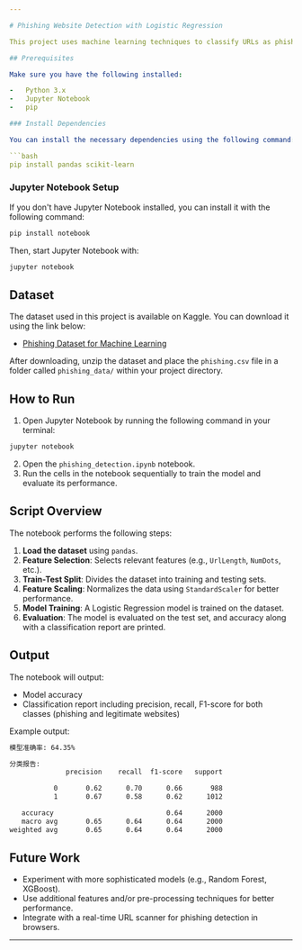 ```yaml
---

# Phishing Website Detection with Logistic Regression

This project uses machine learning techniques to classify URLs as phishing or legitimate websites. The model is trained using features derived from URLs, such as length, number of dots, and the presence of certain characters. The goal is to identify phishing websites based on these features.

## Prerequisites

Make sure you have the following installed:

-   Python 3.x
-   Jupyter Notebook
-   pip

### Install Dependencies

You can install the necessary dependencies using the following command:

```bash
pip install pandas scikit-learn
```

### Jupyter Notebook Setup

If you don't have Jupyter Notebook installed, you can install it with the following command:

```bash
pip install notebook
```

Then, start Jupyter Notebook with:

```bash
jupyter notebook
```

## Dataset

The dataset used in this project is available on Kaggle. You can download it using the link below:

-   [Phishing Dataset for Machine Learning](https://www.kaggle.com/datasets/shashwatwork/phishing-dataset-for-machine-learning)

After downloading, unzip the dataset and place the `phishing.csv` file in a folder called `phishing_data/` within your project directory.

## How to Run

1. Open Jupyter Notebook by running the following command in your terminal:

```bash
jupyter notebook
```

2. Open the `phishing_detection.ipynb` notebook.
3. Run the cells in the notebook sequentially to train the model and evaluate its performance.

## Script Overview

The notebook performs the following steps:

1. **Load the dataset** using `pandas`.
2. **Feature Selection**: Selects relevant features (e.g., `UrlLength`, `NumDots`, etc.).
3. **Train-Test Split**: Divides the dataset into training and testing sets.
4. **Feature Scaling**: Normalizes the data using `StandardScaler` for better performance.
5. **Model Training**: A Logistic Regression model is trained on the dataset.
6. **Evaluation**: The model is evaluated on the test set, and accuracy along with a classification report are printed.

## Output

The notebook will output:

-   Model accuracy
-   Classification report including precision, recall, F1-score for both classes (phishing and legitimate websites)

Example output:

```bash
模型准确率: 64.35%

分类报告:
              precision    recall  f1-score   support

           0       0.62      0.70      0.66       988
           1       0.67      0.58      0.62      1012

   accuracy                            0.64      2000
   macro avg       0.65      0.64      0.64      2000
weighted avg       0.65      0.64      0.64      2000
```

## Future Work

-   Experiment with more sophisticated models (e.g., Random Forest, XGBoost).
-   Use additional features and/or pre-processing techniques for better performance.
-   Integrate with a real-time URL scanner for phishing detection in browsers.

---
```

